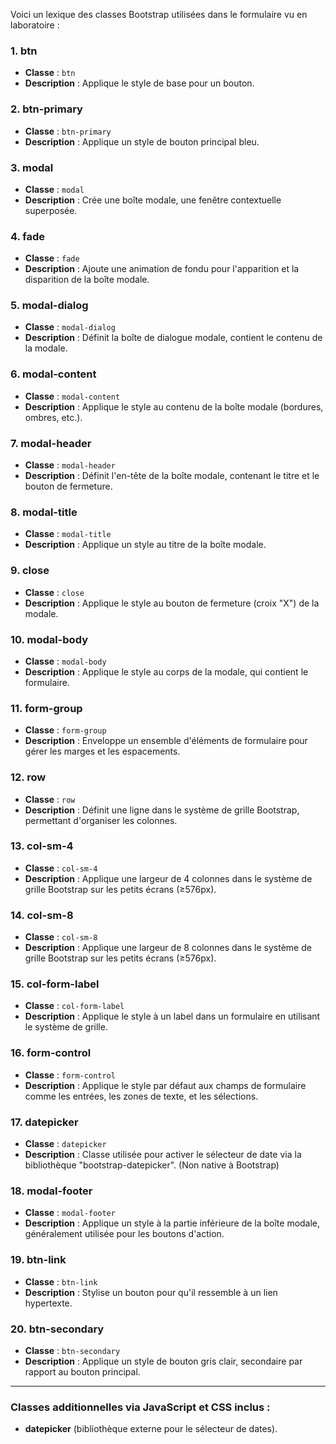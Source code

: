 Voici un lexique des classes Bootstrap utilisées dans le formulaire vu en laboratoire :

### 1. **btn**
- **Classe** : `btn`
- **Description** : Applique le style de base pour un bouton.

### 2. **btn-primary**
- **Classe** : `btn-primary`
- **Description** : Applique un style de bouton principal bleu.

### 3. **modal**
- **Classe** : `modal`
- **Description** : Crée une boîte modale, une fenêtre contextuelle superposée.

### 4. **fade**
- **Classe** : `fade`
- **Description** : Ajoute une animation de fondu pour l'apparition et la disparition de la boîte modale.

### 5. **modal-dialog**
- **Classe** : `modal-dialog`
- **Description** : Définit la boîte de dialogue modale, contient le contenu de la modale.

### 6. **modal-content**
- **Classe** : `modal-content`
- **Description** : Applique le style au contenu de la boîte modale (bordures, ombres, etc.).

### 7. **modal-header**
- **Classe** : `modal-header`
- **Description** : Définit l'en-tête de la boîte modale, contenant le titre et le bouton de fermeture.

### 8. **modal-title**
- **Classe** : `modal-title`
- **Description** : Applique un style au titre de la boîte modale.

### 9. **close**
- **Classe** : `close`
- **Description** : Applique le style au bouton de fermeture (croix "X") de la modale.

### 10. **modal-body**
- **Classe** : `modal-body`
- **Description** : Applique le style au corps de la modale, qui contient le formulaire.

### 11. **form-group**
- **Classe** : `form-group`
- **Description** : Enveloppe un ensemble d'éléments de formulaire pour gérer les marges et les espacements.

### 12. **row**
- **Classe** : `row`
- **Description** : Définit une ligne dans le système de grille Bootstrap, permettant d'organiser les colonnes.

### 13. **col-sm-4**
- **Classe** : `col-sm-4`
- **Description** : Applique une largeur de 4 colonnes dans le système de grille Bootstrap sur les petits écrans (≥576px).

### 14. **col-sm-8**
- **Classe** : `col-sm-8`
- **Description** : Applique une largeur de 8 colonnes dans le système de grille Bootstrap sur les petits écrans (≥576px).

### 15. **col-form-label**
- **Classe** : `col-form-label`
- **Description** : Applique le style à un label dans un formulaire en utilisant le système de grille.

### 16. **form-control**
- **Classe** : `form-control`
- **Description** : Applique le style par défaut aux champs de formulaire comme les entrées, les zones de texte, et les sélections.

### 17. **datepicker**
- **Classe** : `datepicker`
- **Description** : Classe utilisée pour activer le sélecteur de date via la bibliothèque "bootstrap-datepicker". (Non native à Bootstrap)

### 18. **modal-footer**
- **Classe** : `modal-footer`
- **Description** : Applique un style à la partie inférieure de la boîte modale, généralement utilisée pour les boutons d'action.

### 19. **btn-link**
- **Classe** : `btn-link`
- **Description** : Stylise un bouton pour qu'il ressemble à un lien hypertexte.

### 20. **btn-secondary**
- **Classe** : `btn-secondary`
- **Description** : Applique un style de bouton gris clair, secondaire par rapport au bouton principal.

---

### Classes additionnelles via **JavaScript** et **CSS inclus** :
- **datepicker** (bibliothèque externe pour le sélecteur de dates).
